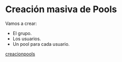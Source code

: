# Creación masiva de Pools

Vamos a crear:

- El grupo. 
- Los usuarios.
- Un pool para cada usuario.

[creacionpools](creacionpools.sh)

```




```


